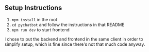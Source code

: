 ## Setup Instructions

1. `npm install` in the root
2. `cd pychatbot` and follow the instructions in that README
3. `npm run dev` to start frontend

I chose to put the backend and frontend in the same client in order to simplify setup, which is fine since there's not that much code anyway.